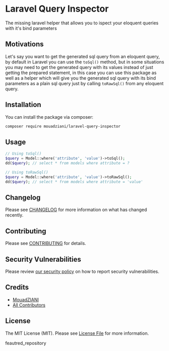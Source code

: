 # Laravel Query Inspector
The missing laravel helper that allows you to ispect your eloquent queries with it's bind parameters

## Motivations
Let's say you want to get the generated sql query from an eloquent query, by default in Laravel you can use the ``toSql()`` method, but in some situations you may need to get the generated query with its values instead of just getting the prepared statement, in this case you can use this package as well as a helper which will give you the generated sql query with its bind parameters as a plain sql query just by calling ``toRawSql()`` from any eloquent query.

## Installation

You can install the package via composer:

```bash
composer require mouadziani/laravel-query-inspector
```

## Usage

```php
// Using toSql()
$query = Model::where('attribute', 'value')->toSql();
dd($query); // select * from models where attribute = ?

// Using toRawSql()
$query = Model::where('attribute', 'value')->toRawSql();
dd($query); // select * from models where attribute = 'value'
```

## Changelog

Please see [CHANGELOG](CHANGELOG.md) for more information on what has changed recently.

## Contributing

Please see [CONTRIBUTING](.github/CONTRIBUTING.md) for details.

## Security Vulnerabilities

Please review [our security policy](../../security/policy) on how to report security vulnerabilities.

## Credits

- [MouadZIANI](https://github.com/mouadziani)
- [All Contributors](../../contributors)

## License

The MIT License (MIT). Please see [License File](LICENSE.md) for more information.

feautred_repository
